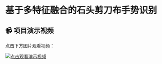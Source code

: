 # 基于多特征融合的石头剪刀布手势识别

## 📹 项目演示视频

点击下方图片观看视频：

[![点击观看演示视频](assets/video-thumbnail.png)](https://youtu.be/k-g2uq87kK8)
